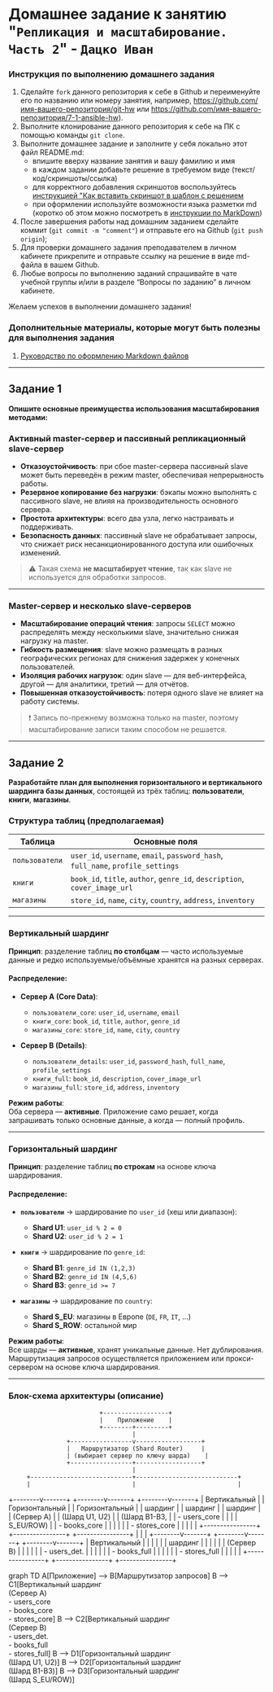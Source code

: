 # Домашнее задание к занятию "`Репликация и масштабирование. Часть 2`" - `Дацко Иван`


### Инструкция по выполнению домашнего задания

   1. Сделайте `fork` данного репозитория к себе в Github и переименуйте его по названию или номеру занятия, например, https://github.com/имя-вашего-репозитория/git-hw или  https://github.com/имя-вашего-репозитория/7-1-ansible-hw).
   2. Выполните клонирование данного репозитория к себе на ПК с помощью команды `git clone`.
   3. Выполните домашнее задание и заполните у себя локально этот файл README.md:
      - впишите вверху название занятия и вашу фамилию и имя
      - в каждом задании добавьте решение в требуемом виде (текст/код/скриншоты/ссылка)
      - для корректного добавления скриншотов воспользуйтесь [инструкцией "Как вставить скриншот в шаблон с решением](https://github.com/netology-code/sys-pattern-homework/blob/main/screen-instruction.md)
      - при оформлении используйте возможности языка разметки md (коротко об этом можно посмотреть в [инструкции  по MarkDown](https://github.com/netology-code/sys-pattern-homework/blob/main/md-instruction.md))
   4. После завершения работы над домашним заданием сделайте коммит (`git commit -m "comment"`) и отправьте его на Github (`git push origin`);
   5. Для проверки домашнего задания преподавателем в личном кабинете прикрепите и отправьте ссылку на решение в виде md-файла в вашем Github.
   6. Любые вопросы по выполнению заданий спрашивайте в чате учебной группы и/или в разделе “Вопросы по заданию” в личном кабинете.
   
Желаем успехов в выполнении домашнего задания!
   
### Дополнительные материалы, которые могут быть полезны для выполнения задания

1. [Руководство по оформлению Markdown файлов](https://gist.github.com/Jekins/2bf2d0638163f1294637#Code)

---


## Задание 1  
**Опишите основные преимущества использования масштабирования методами:**

### Активный master-сервер и пассивный репликационный slave-сервер

- **Отказоустойчивость**: при сбое master-сервера пассивный slave может быть переведён в режим master, обеспечивая непрерывность работы.
- **Резервное копирование без нагрузки**: бэкапы можно выполнять с пассивного slave, не влияя на производительность основного сервера.
- **Простота архитектуры**: всего два узла, легко настраивать и поддерживать.
- **Безопасность данных**: пассивный slave не обрабатывает запросы, что снижает риск несанкционированного доступа или ошибочных изменений.

> ⚠️ Такая схема **не масштабирует чтение**, так как slave не используется для обработки запросов.

---

### Master-сервер и несколько slave-серверов

- **Масштабирование операций чтения**: запросы `SELECT` можно распределять между несколькими slave, значительно снижая нагрузку на master.
- **Гибкость размещения**: slave можно размещать в разных географических регионах для снижения задержек у конечных пользователей.
- **Изоляция рабочих нагрузок**: один slave — для веб-интерфейса, другой — для аналитики, третий — для отчётов.
- **Повышенная отказоустойчивость**: потеря одного slave не влияет на работу системы.

> ❗ Запись по-прежнему возможна только на master, поэтому масштабирование записи таким способом не решается.

---

## Задание 2  
**Разработайте план для выполнения горизонтального и вертикального шардинга базы данных**, состоящей из трёх таблиц: **пользователи**, **книги**, **магазины**.

### Структура таблиц (предполагаемая)

| Таблица        | Основные поля |
|----------------|---------------|
| `пользователи` | `user_id`, `username`, `email`, `password_hash`, `full_name`, `profile_settings` |
| `книги`        | `book_id`, `title`, `author`, `genre_id`, `description`, `cover_image_url` |
| `магазины`     | `store_id`, `name`, `city`, `country`, `address`, `inventory` |

---

### Вертикальный шардинг

**Принцип**: разделение таблиц **по столбцам** — часто используемые данные и редко используемые/объёмные хранятся на разных серверах.

#### Распределение:

- **Сервер A (Core Data)**:
  - `пользователи_core`: `user_id`, `username`, `email`
  - `книги_core`: `book_id`, `title`, `author`, `genre_id`
  - `магазины_core`: `store_id`, `name`, `city`, `country`

- **Сервер B (Details)**:
  - `пользователи_details`: `user_id`, `password_hash`, `full_name`, `profile_settings`
  - `книги_full`: `book_id`, `description`, `cover_image_url`
  - `магазины_full`: `store_id`, `address`, `inventory`

**Режим работы**:  
Оба сервера — **активные**. Приложение само решает, когда запрашивать только основные данные, а когда — полный профиль.

---

### Горизонтальный шардинг

**Принцип**: разделение таблиц **по строкам** на основе ключа шардирования.

#### Распределение:

- **`пользователи`** → шардирование по `user_id` (хеш или диапазон):
  - **Shard U1**: `user_id % 2 = 0`
  - **Shard U2**: `user_id % 2 = 1`

- **`книги`** → шардирование по `genre_id`:
  - **Shard B1**: `genre_id IN (1,2,3)`
  - **Shard B2**: `genre_id IN (4,5,6)`
  - **Shard B3**: `genre_id >= 7`

- **`магазины`** → шардирование по `country`:
  - **Shard S_EU**: магазины в Европе (`DE`, `FR`, `IT`, ...)
  - **Shard S_ROW**: остальной мир

**Режим работы**:  
Все шарды — **активные**, хранят уникальные данные. Нет дублирования.  
Маршрутизация запросов осуществляется приложением или прокси-сервером на основе ключа шардирования.

---

### Блок-схема архитектуры (описание)


                             +------------------+
                             |    Приложение    |
                             +--------+---------+
                                      |
                    +-----------------v------------------+
                    |   Маршрутизатор (Shard Router)     |
                    | (выбирает сервер по ключу шарда)    |
                    +-----------------+------------------+
                                      |
         +----------------------------+----------------------------+
         |                            |                            |
+--------v-------+           +--------v-------+           +--------v-------+
| Вертикальный   |           | Горизонтальный |           | Горизонтальный |
| шардинг        |           | шардинг        |           | шардинг        |
| (Сервер A)     |           | (Шард U1, U2)  |           | (Шард B1-B3,   |
| - users_core   |           |                |           |  S_EU/ROW)      |
| - books_core   |           |                |           |                |
| - stores_core  |           |                |           |                |
+----------------+           +----------------+           +----------------+
         |                            |                            |
+--------v-------+           +--------v-------+           +--------v-------+
| Вертикальный   |           |                |           |                |
| шардинг        |           |                |           |                |
| (Сервер B)     |           |                |           |                |
| - users_det.   |           |                |           |                |
| - books_full   |           |                |           |                |
| - stores_full  |           |                |           |                |
+----------------+           +----------------+           +----------------+


graph TD
    A[Приложение] --> B[Маршрутизатор запросов]
    B --> C1[Вертикальный шардинг<br>(Сервер A)<br>- users_core<br>- books_core<br>- stores_core]
    B --> C2[Вертикальный шардинг<br>(Сервер B)<br>- users_det.<br>- books_full<br>- stores_full]
    B --> D1[Горизонтальный шардинг<br>(Шард U1, U2)]
    B --> D2[Горизонтальный шардинг<br>(Шард B1-B3)]
    B --> D3[Горизонтальный шардинг<br>(Шард S_EU/ROW)]

